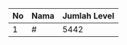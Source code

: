 | No | Nama            | Jumlah Level |
|----|-----------------|--------------|
| 1  | #    |    5442        |
